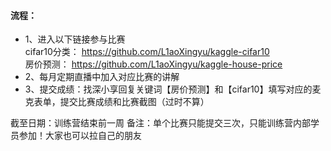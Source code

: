 #### 流程：
- 1、进入以下链接参与比赛  
cifar10分类： https://github.com/L1aoXingyu/kaggle-cifar10   
房价预测： https://github.com/L1aoXingyu/kaggle-house-price   
- 2、每月定期直播中加入对应比赛的讲解
- 3、提交成绩：找深小享回复关键词【房价预测】和【cifar10】填写对应的麦克表单，提交比赛成绩和比赛截图（过时不算）

截至日期：训练营结束前一周
备注：单个比赛只能提交三次，只能训练营内部学员参加！大家也可以拉自己的朋友
